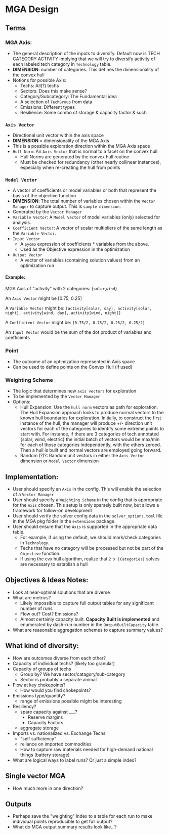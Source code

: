 # MGA Design

## Terms
### MGA Axis:
- The general description of the inputs to diversify.  Default now is TECH CATEGORY ACTIVITY
implying that we will try to diversify activity of each labeled tech category in `Technology` table.
- **DIMENSION**: number of categories.  This defines the dimensionality of the convex hull
- Notions for possible Axis:
  - Techs:  All(?) techs
  - Sectors:  Does this make sense?
  - Category/Subcategory:  The Fundamental idea
  - A selection of `TechGroup` from data
  - Emissions:  Different types
  - Resilience:  Some combo of storage & capacity factor & such
### `Axis Vector`
- Directional unit vector within the axis space
- **DIMENSION** = dimensionality of the MGA Axis
- This is a possible exploration direction within the MGA Axis space
- `Hull Norm`:  An `Axis Vector` that is normal to a facet on the convex hull
  - Hull Norms are generated by the convex hull routine
  - Must be checked for redundancy (other nearly collinear instances), especially when re-creating the hull from points
### `Model Vector`
- A vector of coefficients or model variables or both that represent the basis of the objective function
- **DIMENSION**: The total number of variables chosen within the `Vector Manager` to capture output.  This is `sample dimension`.
- Generated by the `Vector Manager`
- `Variable Vector`:  A `Model Vector` of model variables (only) selected for analysis.
- `Coefficient Vector`:  A vector of scalar multipliers of the same length as the `Variable Vector`.
- `Input Vector`
  - A `pyomo` expression of coefficients * variables from the above.
  - Used as the Objective expression in the optimization
- `Output Vector`
  - A vector of variables (containing solution values) from an optimization run

#### Example:
MGA Axis of "activity" with 2 categories:  {`solar`,`wind`}

An `Axis Vector` might be [0.75, 0.25]

A `Variable Vector` might be:  `[activity[solar, day], activity[solar, night], activity[wind, day], activity[wind, night]]`

A `Coefficient Vector` might be:  `[0.75/2, 0.75/2, 0.25/2, 0.25/2]`

An `Input Vector` would be the sum of the dot product of variables and coefficients

### Point
- The outcome of an optimization represented in Axis space
- Can be used to define points on the Convex Hull (if used)

### Weighting Scheme
- The logic that determines new `axis vectors` for exploration
- To be implemented by the `Vector Manager`
- Options:
  - Hull Expansion:  Use the `hull norm` vectors as path for exploration.  The Hull Expansion approach looks to
  produce normal vectors to the known hull boundaries for exploration.  Initially, to construct the first instance
  of the hull, the manager will produce +/- direction unit vectors for each of the categories to identify some extreme
  points to start with.  For instance, if there are 3 categories of tech annotated {solar, wind, electric} the initial
  batch of vectors would be max/min for each of those categories independently, with the others zeroed.  Then a hull is
  built and normal vectors are employed going forward.
  - Random (?)?:  Random unit vectors in either the `Axis Vector` dimension or `Model Vector` dimension

## Implementation:
- User should specify an `Axis` in the config.  This will enable the selection of a `Vector Manager`
- User should specify a `Weighting Scheme` in the config that is appropriate for the `Axis` chosen.
This setup is only sparsely built now, but allows a framework for follow-on development
- User should verify the solver config data in the `solver_options.toml` file in the MGA pkg folder in the `extensions`
package.
- User should ensure that the `Axis` is supported in the appropriate data table.
  - For example, if using the default, we should mark/check categories in `Technology`.
  - Techs that have no category will be processed but not be part of the `Objective` function.
  - If using the cvx hull algorithm, realize that `2 x |Categories|` solves are necessary to establish a hull


## Objectives & Ideas Notes:

- Look at near-optimal solutions that are diverse
- What are metrics?
  - Likely impossible to capture full output tables for any significant
number of runs
  - Flow out?  Cost?  Emissions?
  - Almost certainly capacity built.  **Capacity Built is implemented** and enumerated by dash-run
number in the `OutputBuiltCapacity` table.
- What are reasonable aggregation schemes to capture summary values?

## What kind of diversity:
- How are outcomes diverse from each other?
- Capacity of individual techs?  (likely too granular)
- Capacity of groups of techs
  - Group by?  We have sector/catagory/sub-category
  - Sector is probably a separate animal
- Flow at key chokepoints?
  - How would you find chokepoints?
- Emissions type/quantity?
  - range of emissions possible might be interesting
- Resiliency?
  - spare capacity against ___?
    - Reserve margins
    - Capacity Factors
  - aggregate storage
- Imports vs. nationalized vs. Exchange Techs
  - "self sufficiency"
  - reliance on imported commodities
  - How to capture raw materials needed for high-demand national things
    (battery storage)
- What are logical ways to label runs?  Or just a simple index?

## Single vector MGA

- How much more in one direction?

## Outputs
- Perhaps save the "weighting" index to a table for each run
to make individual points reproducible to get full output?
- What do MGA output summary results look like...?
